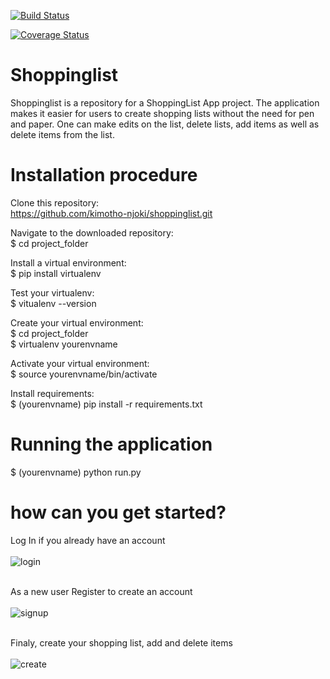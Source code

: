 [![Build Status](https://travis-ci.org/kimotho-njoki/shoppinglist.svg?branch=master)](https://travis-ci.org/kimotho-njoki/shoppinglist)

[![Coverage Status](https://coveralls.io/repos/github/kimotho-njoki/shoppinglist/badge.svg?branch=master)](https://coveralls.io/github/kimotho-njoki/shoppinglist?branch=master)

# Shoppinglist
Shoppinglist is a repository for a ShoppingList App project. The application makes it easier for users to create shopping lists without the need for pen and paper. One can make edits on the list, delete lists, add items as well as delete items from the list.

# Installation procedure
Clone this repository:<br>
https://github.com/kimotho-njoki/shoppinglist.git

Navigate to the downloaded repository:<br>
$ cd project_folder

Install a virtual environment:<br>
$ pip install virtualenv<br>

Test your virtualenv:<br>
$ vitualenv --version<br>

Create your virtual environment:<br>
$ cd project_folder<br>
$ virtualenv yourenvname<br>

Activate your virtual environment:<br>
$ source yourenvname/bin/activate<br>

Install requirements:<br>
$ (yourenvname) pip install -r requirements.txt<br>

# Running the application
$ (yourenvname) python run.py

# how can you get started?
Log In if you already have an account<br><br>
![login](https://user-images.githubusercontent.com/31322228/30126697-7914831e-9345-11e7-90b5-954a3b976a51.PNG)<br><br>

As a new user Register to create an account<br><br>
![signup](https://user-images.githubusercontent.com/31322228/30126638-372fe75e-9345-11e7-917c-30337f5b579d.PNG)<br><br>

Finaly, create your shopping list, add and delete items<br><br>
![create](https://user-images.githubusercontent.com/31322228/30126784-c358b1c0-9345-11e7-9f52-964f328a5aa6.PNG)

